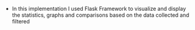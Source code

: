 - In this implementation I used Flask Framework to visualize and display the statistics, graphs and comparisons based on the data collected and filtered
